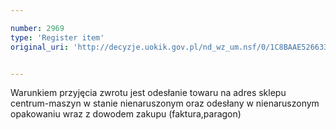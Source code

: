 ```yaml
---

number: 2969
type: 'Register item'
original_uri: 'http://decyzje.uokik.gov.pl/nd_wz_um.nsf/0/1C8BAAE52663373FC12579CA0040FC78?OpenDocument'


---
```


Warunkiem przyjęcia zwrotu jest odesłanie towaru na adres sklepu centrum-maszyn w stanie nienaruszonym oraz odesłany w nienaruszonym opakowaniu wraz z dowodem zakupu (faktura,paragon)
